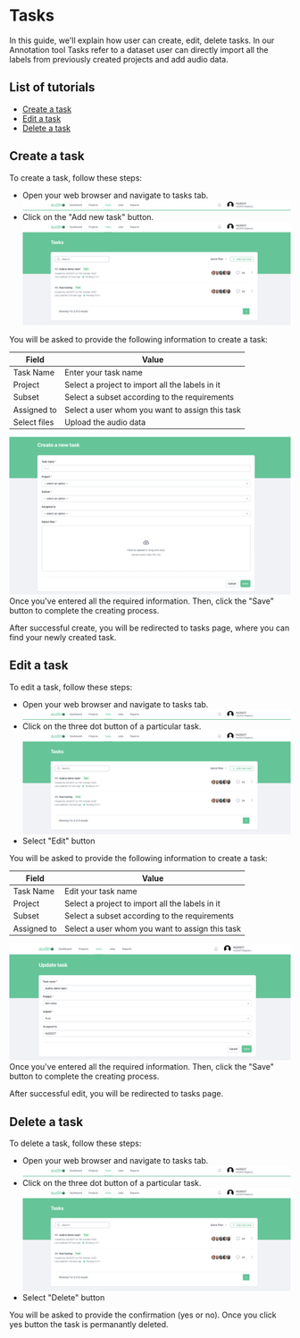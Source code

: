 
# Tasks

In this guide, we'll explain how user can create, edit, delete tasks. In our Annotation tool Tasks refer to a dataset user can directly import all the labels from previously created projects and add audio data.

## List of tutorials

- [Create a task](#create-a-task)
- [Edit a task](#edit-a-task)
- [Delete a task](#delete-a-task)

## Create a task

To create a task, follow these steps:

- Open your web browser and navigate to tasks tab.
![alt text](../assets/task-appbar.png)
- Click on the "Add new task" button.
![alt text](../assets/task-page.png)

You will be asked to provide the following information to create a task:

| Field             | Value                                                                |
| ----------------- | ------------------------------------------------------------------ |
| Task Name |  Enter your task name |
| Project|  Select a project to import all the labels in it |
| Subset |  Select a subset according to the requirements |
| Assigned to |  Select a user whom you want to assign this task 
| Select files |  Upload the audio data |

![alt text](../assets/task-add.png)
Once you've entered all the required information. Then, click the "Save" button to complete the creating process.


After successful create, you will be redirected to tasks page, where you can find your newly created task.

## Edit a task

To edit a task, follow these steps:

- Open your web browser and navigate to tasks tab.
![alt text](../assets/task-appbar.png)
- Click on the three dot button of a particular task.
![alt text](../assets/task-page.png)
- Select "Edit" button

You will be asked to provide the following information to create a task:

| Field             | Value                                                                |
| ----------------- | ------------------------------------------------------------------ |
| Task Name |  Edit your task name |
| Project|  Select a project to import all the labels in it |
| Subset |  Select a subset according to the requirements |
| Assigned to |  Select a user whom you want to assign this task 

![alt text](../assets/task-edit.png)
Once you've entered all the required information. Then, click the "Save" button to complete the creating process.

After successful edit, you will be redirected to tasks page.

## Delete a task

To delete a task, follow these steps:

- Open your web browser and navigate to tasks tab.
![alt text](../assets/task-appbar.png)
- Click on the three dot button of a particular task.
![alt text](../assets/task-page.png)
- Select "Delete" button

You will be asked to provide the confirmation (yes or no). Once you click yes button the task is permanantly deleted. 